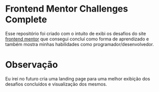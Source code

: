 # Frontend Mentor Challenges Complete
 Esse repositório foi criado com o intuito de exibi os desafios do site [frontend mentor]() que consegui concluí como forma de aprendizado e também mostra minhas habilidades como programador/desenvolvedor.

# Observação
 Eu irei no futuro cria uma landing page para uma melhor exibição dos desafios concluídos e visualização dos mesmos.
